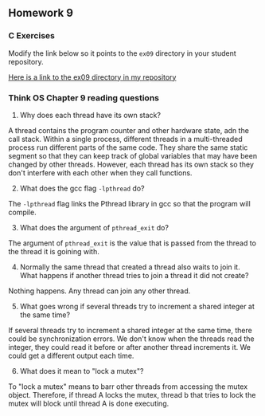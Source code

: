 ## Homework 9

### C Exercises

Modify the link below so it points to the `ex09` directory in your
student repository.

[Here is a link to the ex09 directory in my repository](https://github.com/ericasaywhat/ExercisesInC/tree/master/exercises/ex09)

### Think OS Chapter 9 reading questions

1) Why does each thread have its own stack?

A thread contains the program counter and other hardware state, adn the call stack. Within a single process, different threads in a multi-threaded process run different parts of the same code. They share the same static segment so that they can keep track of global variables that may have been changed by other threads. However, each thread has its own stack so they don't interfere with each other when they call functions. 

2) What does the gcc flag `-lpthread` do?

The `-lpthread` flag links the Pthread library in gcc so that the program will compile.

3) What does the argument of `pthread_exit` do?

The argument of `pthread_exit` is the value that is passed from the thread to the thread it is goining with.

4) Normally the same thread that created a thread also waits to join it.
What happens if another thread tries to join a thread it did not create?

Nothing happens. Any thread can join any other thread. 

5) What goes wrong if several threads try to increment a shared integer at the same time?

If several threads try to increment a shared integer at the same time, there could be synchronization errors. We don't know when the threads read the integer, they could read it before or after another thread increments it. We could get a different output each time.

6) What does it mean to "lock a mutex"?

To "lock a mutex" means to barr other threads from accessing the mutex object. Therefore, if thread A locks the mutex, thread b that tries to lock the mutex will block until thread A is done executing.
